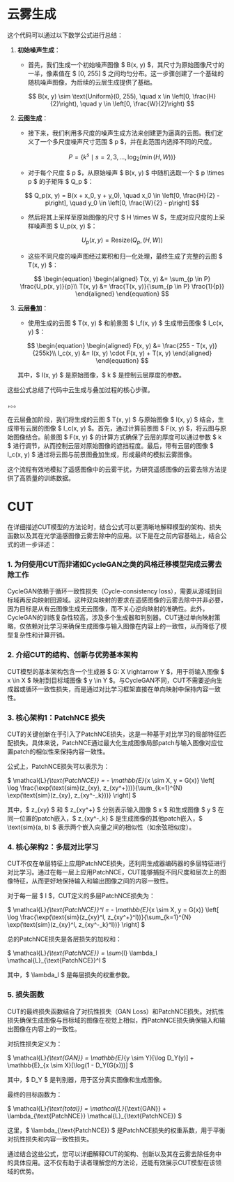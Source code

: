 # 云雾生成

这个代码可以通过以下数学公式进行总结：

1. **初始噪声生成**：
   - 首先，我们生成一个初始噪声图像 $ B(x, y) $，其尺寸为原始图像尺寸的一半，像素值在 $ [0, 255] $ 之间均匀分布。这一步骤创建了一个基础的随机噪声图像，为后续的云层生成提供了基础。

   $$
   B(x, y) \sim \text{Uniform}(0, 255), \quad x \in \left[0, \frac{H}{2}\right), \quad y \in \left[0, \frac{W}{2}\right)
   $$

2. **云图生成**：
   - 接下来，我们利用多尺度的噪声生成方法来创建更为逼真的云图。我们定义了一个多尺度噪声尺寸范围 $ p $，并在此范围内选择不同的尺度。

   $$
   P = \left\{k^s \mid s = 2, 3, \dots, \log_2(\min(H, W))\right\}
   $$

   - 对于每个尺度 $ p $，从原始噪声 $ B(x, y) $ 中随机选取一个 $ p \times p $ 的子矩阵 $ Q_p $：

   $$
   Q_p(x, y) = B(x + x_0, y + y_0), \quad x_0 \in \left[0, \frac{H}{2} - p\right], \quad y_0 \in \left[0, \frac{W}{2} - p\right]
   $$

   - 然后将其上采样至原始图像的尺寸 $ H \times W $，生成对应尺度的上采样噪声图 $ U_p(x, y) $：

   $$
   U_p(x, y) = \text{Resize}\left(Q_p, (H, W)\right)
   $$

   - 这些不同尺度的噪声图经过累积和归一化处理，最终生成了完整的云图 $ T(x, y) $：

   $$
   \begin{equation}
   \begin{aligned}
   T(x, y) &= \sum_{p \in P} \frac{U_p(x, y)}{p}\\
   T(x, y) &= \frac{T(x, y)}{\sum_{p \in P} \frac{1}{p}}
   \end{aligned}
   \end{equation}
   $$
   
   
   
3. **云层叠加**：
   
   - 使用生成的云图 $ T(x, y) $ 和前景图 $ I_f(x, y) $ 生成带云图像 $ I_c(x, y) $：
   
   $$
   \begin{equation}
   \begin{aligned}
   F(x, y) &= \frac{255 - T(x, y)}{255k}\\
   I_c(x, y) &= I(x, y) \cdot F(x, y) + T(x, y)
   \end{aligned}
   \end{equation}
   $$
   
   
   
   
   
   其中，$ I(x, y) $ 是原始图像，$ k $ 是控制云层厚度的参数。

这些公式总结了代码中云生成与叠加过程的核心步骤。



，。。

在云层叠加阶段，我们将生成的云图 $ T(x, y) $ 与原始图像 $ I(x, y) $ 结合，生成带有云层的图像 $ I_c(x, y) $。首先，通过计算前景图 $ F(x, y) $，将云图与原始图像结合。前景图 $ F(x, y) $ 的计算方式确保了云层的厚度可以通过参数 $ k $ 进行调节，从而控制云层对原始图像的遮挡程度。最后，带有云层的图像 $ I_c(x, y) $ 通过将云图与前景图叠加生成，形成最终的模拟云雾图像。

这个流程有效地模拟了遥感图像中的云雾干扰，为研究遥感图像的云雾去除方法提供了高质量的训练数据。



# CUT

在详细描述CUT模型的方法论时，结合公式可以更清晰地解释模型的架构、损失函数以及其在光学遥感图像云雾去除中的应用。以下是在之前内容基础上，结合公式的进一步详述：

### 1. **为何使用CUT而非诸如CycleGAN之类的风格迁移模型完成云雾去除工作**

CycleGAN依赖于循环一致性损失（Cycle-consistency loss），需要从源域到目标域再反向映射回源域。这种双向映射的要求在遥感图像的云雾去除中并非必要，因为目标是从有云图像生成无云图像，而不关心逆向映射的准确性。此外，CycleGAN的训练复杂性较高，涉及多个生成器和判别器。CUT通过单向映射策略，仅依赖对比学习来确保生成图像与输入图像在内容上的一致性，从而降低了模型复杂性和计算开销。

### 2. **介绍CUT的结构、创新与优势基本架构**

CUT模型的基本架构包含一个生成器 $ G: X \rightarrow Y $，用于将输入图像 $ x \in X $ 映射到目标域图像 $ y \in Y $。与CycleGAN不同，CUT不需要逆向生成器或循环一致性损失，而是通过对比学习框架直接在单向映射中保持内容一致性。

### 3. **核心架构1：PatchNCE 损失**

CUT的关键创新在于引入了PatchNCE损失，这是一种基于对比学习的局部特征匹配损失。具体来说，PatchNCE通过最大化生成图像局部patch与输入图像对应位置patch的相似性来保持内容一致性。

公式上，PatchNCE损失可以表示为：

$
\mathcal{L}_{\text{PatchNCE}} = - \mathbb{E}_{x \sim X, y = G(x)} \left[ \log \frac{\exp(\text{sim}(z_{xy}, z_{xy^+}))}{\sum_{k=1}^{N} \exp(\text{sim}(z_{xy}, z_{xy^-_k}))} \right]
$

其中，$ z_{xy} $ 和 $ z_{xy^+} $ 分别表示输入图像 $ x $ 和生成图像 $ y $ 在同一位置的patch嵌入，$ z_{xy^-_k} $ 是生成图像的其他patch嵌入，$ \text{sim}(a, b) $ 表示两个嵌入向量之间的相似性（如余弦相似度）。

### 4. **核心架构2：多层对比学习**

CUT不仅在单层特征上应用PatchNCE损失，还利用生成器编码器的多层特征进行对比学习。通过在每一层上应用PatchNCE，CUT能够捕捉不同尺度和层次上的图像特征，从而更好地保持输入和输出图像之间的内容一致性。

对于每一层 $ l $，CUT定义的多层PatchNCE损失为：

$
\mathcal{L}_{\text{PatchNCE}}^l = - \mathbb{E}_{x \sim X, y = G(x)} \left[ \log \frac{\exp(\text{sim}(z_{xy}^l, z_{xy^+}^l))}{\sum_{k=1}^{N} \exp(\text{sim}(z_{xy}^l, z_{xy^-_k}^l))} \right]
$

总的PatchNCE损失是各层损失的加权和：

$
\mathcal{L}_{\text{PatchNCE}} = \sum_{l} \lambda_l \mathcal{L}_{\text{PatchNCE}}^l
$

其中，$ \lambda_l $ 是每层损失的权重参数。

### 5. **损失函数**

CUT的最终损失函数结合了对抗性损失（GAN Loss）和PatchNCE损失。对抗性损失确保生成图像与目标域的图像在视觉上相似，而PatchNCE损失确保输入和输出图像在内容上的一致性。

对抗性损失定义为：

$
\mathcal{L}_{\text{GAN}} = \mathbb{E}_{y \sim Y}[\log D_Y(y)] + \mathbb{E}_{x \sim X}[\log(1 - D_Y(G(x)))]
$

其中，$ D_Y $ 是判别器，用于区分真实图像和生成图像。

最终的目标函数为：

$
\mathcal{L}_{\text{total}} = \mathcal{L}_{\text{GAN}} + \lambda_{\text{PatchNCE}} \mathcal{L}_{\text{PatchNCE}}
$

这里，$ \lambda_{\text{PatchNCE}} $ 是PatchNCE损失的权重系数，用于平衡对抗性损失和内容一致性损失。

通过结合这些公式，您可以详细解释CUT的架构、创新以及其在云雾去除任务中的具体应用。这不仅有助于读者理解您的方法论，还能有效展示CUT模型在该领域的优势。

